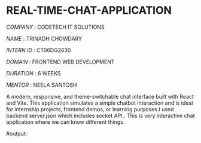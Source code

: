 # REAL-TIME-CHAT-APPLICATION

*COMPANY* : CODETECH IT SOLUTIONS

*NAME* : TRINADH CHOWDARY

*INTERN ID* : CT06DG2630

*DOMAIN* : FRONTEND WEB DEVELOPMENT

*DURATION* : 6 WEEKS

*MENTOR* : NEELA SANTOSH

A modern, responsive, and theme-switchable chat interface built with React and Vite. This application simulates a simple chatbot interaction and is ideal for internship projects, frontend demos, or learning purposes.I used backend server.json which includes socket API..
This is very interactive chat application where we can know different things.

#output:
